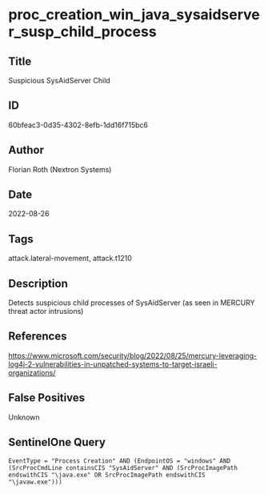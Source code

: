 # proc_creation_win_java_sysaidserver_susp_child_process

## Title
Suspicious SysAidServer Child

## ID
60bfeac3-0d35-4302-8efb-1dd16f715bc6

## Author
Florian Roth (Nextron Systems)

## Date
2022-08-26

## Tags
attack.lateral-movement, attack.t1210

## Description
Detects suspicious child processes of SysAidServer (as seen in MERCURY threat actor intrusions)

## References
https://www.microsoft.com/security/blog/2022/08/25/mercury-leveraging-log4j-2-vulnerabilities-in-unpatched-systems-to-target-israeli-organizations/

## False Positives
Unknown

## SentinelOne Query
```
EventType = "Process Creation" AND (EndpointOS = "windows" AND (SrcProcCmdLine containsCIS "SysAidServer" AND (SrcProcImagePath endswithCIS "\java.exe" OR SrcProcImagePath endswithCIS "\javaw.exe")))

```